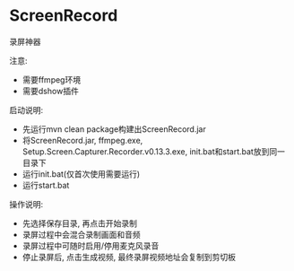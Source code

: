 # ScreenRecord

录屏神器

注意:

- 需要ffmpeg环境
- 需要dshow插件

启动说明:

- 先运行mvn clean package构建出ScreenRecord.jar
- 将ScreenRecord.jar, ffmpeg.exe, Setup.Screen.Capturer.Recorder.v0.13.3.exe, init.bat和start.bat放到同一目录下
- 运行init.bat(仅首次使用需要运行)
- 运行start.bat

操作说明:

- 先选择保存目录, 再点击开始录制
- 录屏过程中会混合录制画面和音频
- 录屏过程中可随时启用/停用麦克风录音
- 停止录屏后, 点击生成视频, 最终录屏视频地址会复制到剪切板